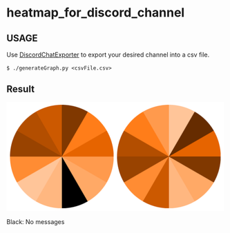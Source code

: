# heatmap_for_discord_channel

## USAGE
Use [DiscordChatExporter](https://github.com/Tyrrrz/DiscordChatExporter) to export your desired channel into a csv file.

```
$ ./generateGraph.py <csvFile.csv>
```

## Result
![src](img/img.png)

Black: No messages
